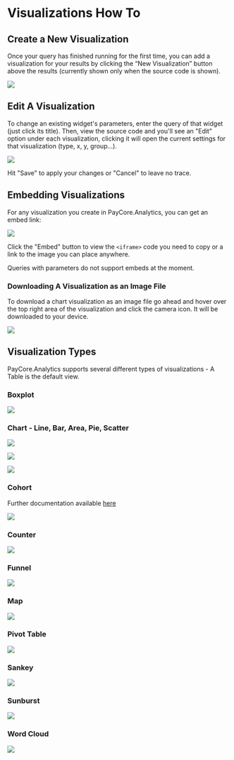 # Visualizations How To

## Create a New Visualization

Once your query has finished running for the first time, you can add a visualization for your results by clicking the “New Visualization” button above the results (currently shown only when the source code is shown).

![](https://redash.io/assets/images/docs/gifs/visualization/new_viz.gif)

## Edit A Visualization

To change an existing widget's parameters, enter the query of that widget (just click its title). Then, view the source code and you'll see an "Edit" option under each visualization, clicking it will open the current settings for that visualization (type, x, y, group...).

![](https://redash.io/assets/images/docs/gitbook/edit_viz.png)

Hit "Save" to apply your changes or "Cancel" to leave no trace.

## Embedding Visualizations

For any visualization you create in PayCore.Analytics, you can get an embed link:

![](https://redash.io/assets/images/docs/gitbook/embed_viz.png)

Click the "Embed" button to view the  `<iframe>`  code you need to copy or a link to the image you can place anywhere.

Queries with parameters do not support embeds at the moment.

### Downloading A Visualization as an Image File

To download a chart visualization as an image file go ahead and hover over the top right area of the visualization and click the camera icon. It will be downloaded to your device.

![](https://redash.io/assets/images/docs/gitbook/download_viz.png)


## Visualization Types

PayCore.Analytics supports several different types of visualizations - A Table is the default view.

### Boxplot

![](https://redash.io/assets/images/docs/visualization_examples/boxplot.png)

### Chart - Line, Bar, Area, Pie, Scatter

![](https://redash.io/assets/images/docs/visualization_examples/chart.png)

![](https://redash.io/assets/images/docs/visualization_examples/chart_2.png)

![](https://redash.io/assets/images/docs/visualization_examples/pie_chart.png)

### Cohort

Further documentation available  [here](https://redash.io/help/user-guide/visualizations/cohort-howto)

![](https://redash.io/assets/images/docs/visualization_examples/cohort.png)

### Counter

![](https://redash.io/assets/images/docs/visualization_examples/counter.png)

### Funnel

![](https://redash.io/assets/images/docs/visualization_examples/funnel.png)

### Map

![](https://redash.io/assets/images/docs/visualization_examples/map.png)

### Pivot Table

![](https://redash.io/assets/images/docs/visualization_examples/pivot-table.png)

### Sankey

![](https://redash.io/assets/images/docs/visualization_examples/sankey.png)

### Sunburst

![](https://redash.io/assets/images/docs/visualization_examples/sunburst.png)

### Word Cloud

![](https://redash.io/assets/images/docs/visualization_examples/d3-cloud.png)